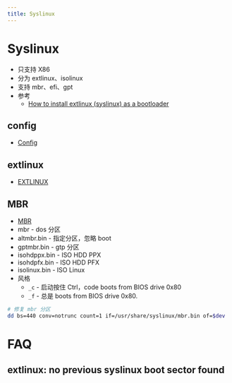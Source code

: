 ```yaml
---
title: Syslinux
---
```


# Syslinux

- 只支持 X86
- 分为 extlinux、isolinux
- 支持 mbr、efi、gpt
- 参考
  - [How to install extlinux (syslinux) as a bootloader](https://shallowsky.com/linux/extlinux.html)

## config

- [Config](https://wiki.syslinux.org/wiki/index.php?title=Config)

## extlinux

- [EXTLINUX](https://wiki.syslinux.org/wiki/index.php?title=EXTLINUX)

## MBR

- [MBR](https://wiki.syslinux.org/wiki/index.php?title=Mbr)
- mbr - dos 分区
- altmbr.bin - 指定分区，忽略 boot
- gptmbr.bin - gtp 分区
- isohdppx.bin - ISO HDD PPX
- isohdpfx.bin - ISO HDD PFX
- isolinux.bin - ISO Linux
- 风格
  - `_c` - 启动按住 Ctrl，code boots from BIOS drive 0x80
  - `_f` - 总是 boots from BIOS drive 0x80.

```bash
# 修复 mbr 分区
dd bs=440 conv=notrunc count=1 if=/usr/share/syslinux/mbr.bin of=$dev
```

# FAQ

## extlinux: no previous syslinux boot sector found
